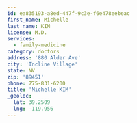 ```yaml
---
id: ea835193-a8ed-447f-9c3e-f6e478eebeac
first_name: Michelle
last_name: KIM
license: M.D.
services:
  - family-medicine
category: doctors
address: '880 Alder Ave'
city: 'Incline Village'
state: NV
zip: '89451'
phone: 775-831-6200
title: 'Michelle KIM'
_geoloc:
  lat: 39.2509
  lng: -119.956
---
```

